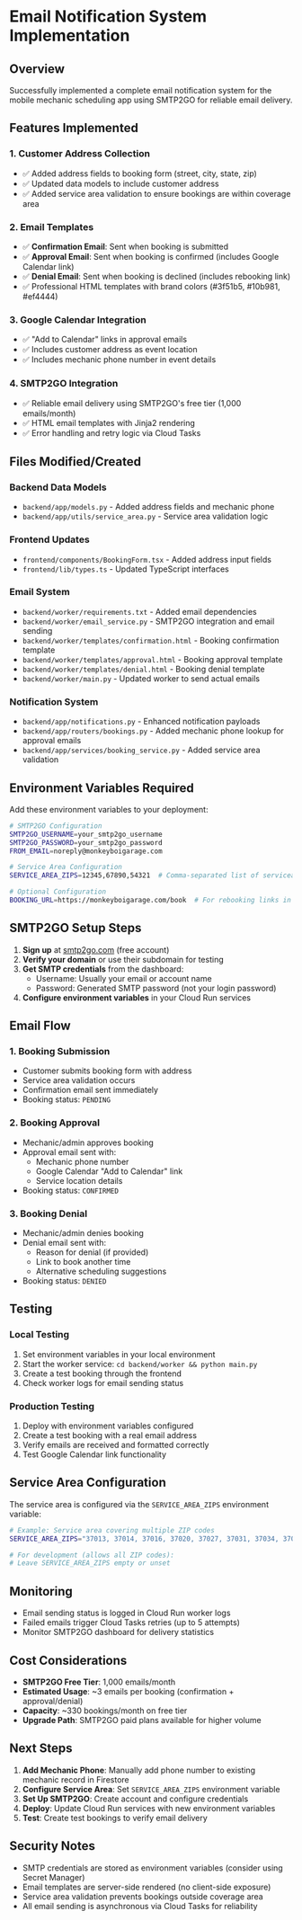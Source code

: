# Email Notification System Implementation

## Overview
Successfully implemented a complete email notification system for the mobile mechanic scheduling app using SMTP2GO for reliable email delivery.

## Features Implemented

### 1. Customer Address Collection
- ✅ Added address fields to booking form (street, city, state, zip)
- ✅ Updated data models to include customer address
- ✅ Added service area validation to ensure bookings are within coverage area

### 2. Email Templates
- ✅ **Confirmation Email**: Sent when booking is submitted
- ✅ **Approval Email**: Sent when booking is confirmed (includes Google Calendar link)
- ✅ **Denial Email**: Sent when booking is declined (includes rebooking link)
- ✅ Professional HTML templates with brand colors (#3f51b5, #10b981, #ef4444)

### 3. Google Calendar Integration
- ✅ "Add to Calendar" links in approval emails
- ✅ Includes customer address as event location
- ✅ Includes mechanic phone number in event details

### 4. SMTP2GO Integration
- ✅ Reliable email delivery using SMTP2GO's free tier (1,000 emails/month)
- ✅ HTML email templates with Jinja2 rendering
- ✅ Error handling and retry logic via Cloud Tasks

## Files Modified/Created

### Backend Data Models
- `backend/app/models.py` - Added address fields and mechanic phone
- `backend/app/utils/service_area.py` - Service area validation logic

### Frontend Updates
- `frontend/components/BookingForm.tsx` - Added address input fields
- `frontend/lib/types.ts` - Updated TypeScript interfaces

### Email System
- `backend/worker/requirements.txt` - Added email dependencies
- `backend/worker/email_service.py` - SMTP2GO integration and email sending
- `backend/worker/templates/confirmation.html` - Booking confirmation template
- `backend/worker/templates/approval.html` - Booking approval template
- `backend/worker/templates/denial.html` - Booking denial template
- `backend/worker/main.py` - Updated worker to send actual emails

### Notification System
- `backend/app/notifications.py` - Enhanced notification payloads
- `backend/app/routers/bookings.py` - Added mechanic phone lookup for approval emails
- `backend/app/services/booking_service.py` - Added service area validation

## Environment Variables Required

Add these environment variables to your deployment:

```bash
# SMTP2GO Configuration
SMTP2GO_USERNAME=your_smtp2go_username
SMTP2GO_PASSWORD=your_smtp2go_password
FROM_EMAIL=noreply@monkeyboigarage.com

# Service Area Configuration
SERVICE_AREA_ZIPS=12345,67890,54321  # Comma-separated list of serviceable ZIP codes

# Optional Configuration
BOOKING_URL=https://monkeyboigarage.com/book  # For rebooking links in denial emails
```

## SMTP2GO Setup Steps

1. **Sign up** at [smtp2go.com](https://smtp2go.com) (free account)
2. **Verify your domain** or use their subdomain for testing
3. **Get SMTP credentials** from the dashboard:
   - Username: Usually your email or account name
   - Password: Generated SMTP password (not your login password)
4. **Configure environment variables** in your Cloud Run services

## Email Flow

### 1. Booking Submission
- Customer submits booking form with address
- Service area validation occurs
- Confirmation email sent immediately
- Booking status: `PENDING`

### 2. Booking Approval
- Mechanic/admin approves booking
- Approval email sent with:
  - Mechanic phone number
  - Google Calendar "Add to Calendar" link
  - Service location details
- Booking status: `CONFIRMED`

### 3. Booking Denial
- Mechanic/admin denies booking
- Denial email sent with:
  - Reason for denial (if provided)
  - Link to book another time
  - Alternative scheduling suggestions
- Booking status: `DENIED`

## Testing

### Local Testing
1. Set environment variables in your local environment
2. Start the worker service: `cd backend/worker && python main.py`
3. Create a test booking through the frontend
4. Check worker logs for email sending status

### Production Testing
1. Deploy with environment variables configured
2. Create a test booking with a real email address
3. Verify emails are received and formatted correctly
4. Test Google Calendar link functionality

## Service Area Configuration

The service area is configured via the `SERVICE_AREA_ZIPS` environment variable:

```bash
# Example: Service area covering multiple ZIP codes
SERVICE_AREA_ZIPS="37013, 37014, 37016, 37020, 37027, 37031, 37034, 37037, 37046, 37060, 37064, 37066, 37067, 37069, 37072, 37075, 37076, 37080, 37085, 37087, 37090, 37115, 37118, 37122, 37127, 37128, 37129, 37130, 37132, 37135, 37138, 37143, 37149, 37153, 37167, 37174, 37179, 37180, 37184, 37189, 37201, 37203, 37204, 37205, 37206, 37207, 37208, 37209, 37210, 37211, 37212, 37213, 37214, 37215, 37216, 37217, 37218, 37219, 37220, 37221, 37228, 37232, 37238"

# For development (allows all ZIP codes):
# Leave SERVICE_AREA_ZIPS empty or unset
```

## Monitoring

- Email sending status is logged in Cloud Run worker logs
- Failed emails trigger Cloud Tasks retries (up to 5 attempts)
- Monitor SMTP2GO dashboard for delivery statistics

## Cost Considerations

- **SMTP2GO Free Tier**: 1,000 emails/month
- **Estimated Usage**: ~3 emails per booking (confirmation + approval/denial)
- **Capacity**: ~330 bookings/month on free tier
- **Upgrade Path**: SMTP2GO paid plans available for higher volume

## Next Steps

1. **Add Mechanic Phone**: Manually add phone number to existing mechanic record in Firestore
2. **Configure Service Area**: Set `SERVICE_AREA_ZIPS` environment variable
3. **Set Up SMTP2GO**: Create account and configure credentials
4. **Deploy**: Update Cloud Run services with new environment variables
5. **Test**: Create test bookings to verify email delivery

## Security Notes

- SMTP credentials are stored as environment variables (consider using Secret Manager)
- Email templates are server-side rendered (no client-side exposure)
- Service area validation prevents bookings outside coverage area
- All email sending is asynchronous via Cloud Tasks for reliability
